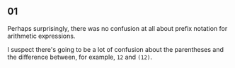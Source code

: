 ## 01 

Perhaps surprisingly, there was no confusion at all about prefix notation for
arithmetic expressions.

I suspect there's going to be a lot of confusion about the parentheses and the
difference between, for example, `12` and `(12)`. 
